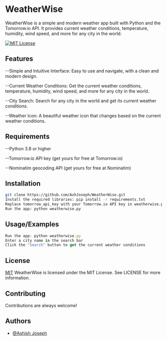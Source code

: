 
# WeatherWise

WeatherWise is a simple and modern weather app built with Python and the Tomorrow.io API. It provides current weather conditions, temperature, humidity, wind speed, and more for any city in the world.





[![MIT License](https://img.shields.io/badge/License-MIT-green.svg)](https://choosealicense.com/licenses/mit/)

## Features

--Simple and Intuitive Interface: Easy to use and navigate, with a clean and modern design.

--Current Weather Conditions: Get the current weather conditions, temperature, humidity, wind speed, and more for any city in the world.

--City Search: Search for any city in the world and get its current weather conditions.

--Weather Icon: A beautiful weather icon that changes based on the current weather conditions.


## Requirements

--Python 3.8 or higher

--Tomorrow.io API key (get yours for free at Tomorrow.io)

--Nominatim geocoding API (get yours for free at Nominatim)
## Installation


```bash
git clone https://github.com/AxhJoseph/WeatherWise.git
Install the required libraries: pip install -r requirements.txt
Replace tomorrow_api_key with your Tomorrow.io API key in weatherwise.py
Run the app: python weatherwise.py
```
    
## Usage/Examples

```javascript
Run the app: python weatherwise.py
Enter a city name in the search bar
Click the "Search" button to get the current weather conditions
```


## License

[MIT](https://choosealicense.com/licenses/mit/)
WeatherWise is licensed under the MIT License. See LICENSE for more information.


## Contributing

Contributions are always welcome!


## Authors

- [@Ashish Joseph](https://github.com/AxhJoseph)

